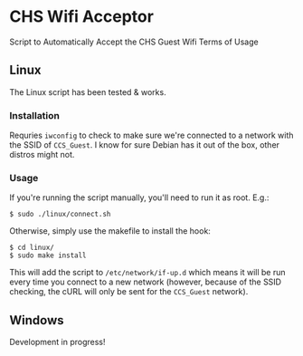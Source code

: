 # CHS Wifi Acceptor

Script to Automatically Accept the CHS Guest Wifi Terms of Usage

## Linux

The Linux script has been tested & works.  

### Installation

Requries `iwconfig` to check to make sure we're connected to a network with the SSID of `CCS_Guest`. I know for sure Debian has it out of the box, other distros might not.

### Usage

If you're running the script manually, you'll need to run it as root. E.g.:

```
$ sudo ./linux/connect.sh
```

Otherwise, simply use the makefile to install the hook:

```
$ cd linux/
$ sudo make install
```

This will add the script to `/etc/network/if-up.d` which means it will be run every time you connect to a new network (however, because of the SSID checking, the cURL will only be sent for the `CCS_Guest` network). 

## Windows

Development in progress!
